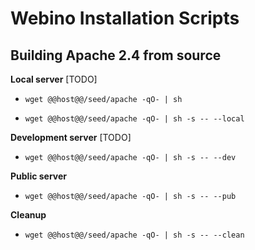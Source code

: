 # Webino Installation Scripts

## Building Apache 2.4 from source

**Local server** [TODO]

- `wget @@host@@/seed/apache -qO- | sh`

- `wget @@host@@/seed/apache -qO- | sh -s -- --local`

**Development server** [TODO]

- `wget @@host@@/seed/apache -qO- | sh -s -- --dev`

**Public server**

- `wget @@host@@/seed/apache -qO- | sh -s -- --pub`

**Cleanup**

- `wget @@host@@/seed/apache -qO- | sh -s -- --clean`
